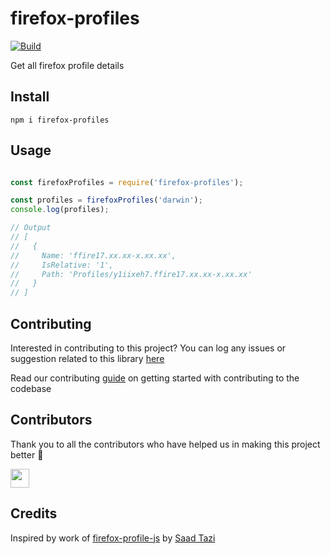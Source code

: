 # firefox-profiles

[![Build](https://img.shields.io/travis/com/arshadkazmi42/firefox-profiles.svg)](https://travis-ci.com/arshadkazmi42/firefox-profiles/)

Get all firefox profile details

## Install

```
npm i firefox-profiles
```

## Usage

```javascript

const firefoxProfiles = require('firefox-profiles');

const profiles = firefoxProfiles('darwin');
console.log(profiles);

// Output
// [ 
//   { 
//     Name: 'ffire17.xx.xx-x.xx.xx',
//     IsRelative: '1',
//     Path: 'Profiles/y1iixeh7.ffire17.xx.xx-x.xx.xx' 
//   }
// ]

```

## Contributing

Interested in contributing to this project?
You can log any issues or suggestion related to this library [here](https://github.com/arshadkazmi42/firefox-profiles/issues/new)

Read our contributing [guide](CONTRIBUTING.md) on getting started with contributing to the codebase

## Contributors

Thank you to all the contributors who have helped us in making this project better :raised_hands:

<a href="https://github.com/arshadkazmi42"><img src="https://github.com/arshadkazmi42.png" width="30" /></a>

## Credits

Inspired by work of [firefox-profile-js](https://github.com/saadtazi/firefox-profile-js) by [Saad Tazi](https://github.com/saadtazi) 
